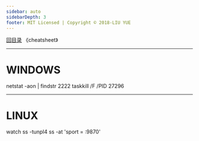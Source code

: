 ```yaml
---
sidebar: auto
sidebarDepth: 3
footer: MIT Licensed | Copyright © 2018-LIU YUE
---
```


[回目录](/docs/software)  《cheatsheet》

---

WINDOWS
======

netstat -aon | findstr 2222
taskkill /F /PID 27296


---

LINUX
=====
watch ss -tunpl4
ss -at 'sport = :9870'
